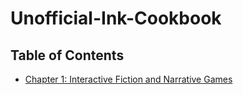 # Unofficial-Ink-Cookbook

## Table of Contents
* [Chapter 1: Interactive Fiction and Narrative Games](chapter1/index.md)
